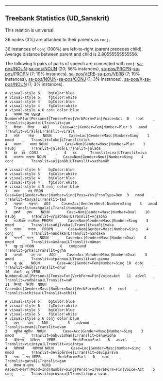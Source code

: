 

--------------------------------------------------------------------------------

## Treebank Statistics (UD_Sanskrit)

This relation is universal.

36 nodes (3%) are attached to their parents as `conj`.

36 instances of `conj` (100%) are left-to-right (parent precedes child).
Average distance between parent and child is 2.80555555555556.

The following 5 pairs of parts of speech are connected with `conj`: [sa-pos/NOUN]()-[sa-pos/NOUN]() (20; 56% instances), [sa-pos/PROPN]()-[sa-pos/PROPN]() (7; 19% instances), [sa-pos/VERB]()-[sa-pos/VERB]() (7; 19% instances), [sa-pos/NOUN]()-[sa-pos/CONJ]() (1; 3% instances), [sa-pos/X]()-[sa-pos/NOUN]() (1; 3% instances).


~~~ conllu
# visual-style 6	bgColor:blue
# visual-style 6	fgColor:white
# visual-style 4	bgColor:blue
# visual-style 4	fgColor:white
# visual-style 4 6 conj	color:blue
1	जायन्ते	जन्	VERB	_	Number=Plur|Person=3|Tense=Pres|VerbForm=Fin|Voice=Act	0	root	_	Translit=jāyante|LTranslit=jan
2	विरला	विरल	ADJ	_	Case=Acc|Gender=Fem|Number=Plur	3	amod	_	Translit=viralā|LTranslit=virala
3	लोके	लोक्	NOUN	_	Case=Loc|Gender=Masc|Number=Sing	1	nmod	_	Translit=loke|LTranslit=lok
4	जलदा	जलद	NOUN	_	Case=Nom|Gender=Masc|Number=Plur	1	nsubj	_	Translit=jaladā|LTranslit=jalada
5	इव	इव	CONJ	_	_	4	cc	_	Translit=iva|LTranslit=iva
6	सज्जनाः	सत्हनाः	NOUN	_	Case=Nom|Gender=Neut|Number=Sing	4	conj	_	Translit=sajjanāḥ|LTranslit=sathanāḥ

~~~


~~~ conllu
# visual-style 5	bgColor:blue
# visual-style 5	fgColor:white
# visual-style 4	bgColor:blue
# visual-style 4	fgColor:white
# visual-style 4 5 conj	color:blue
1	तस्य	तद्	PRON	_	Case=Gen|Gender=Masc|Number=Sing|Poss=Yes|PronType=Dem	3	nmod	_	Translit=tasya|LTranslit=tad
2	मङ्गल	मङ्गल	ADJ	_	Case=Acc|Gender=Neut|Number=Sing	3	amod	_	Translit=maṅgala|LTranslit=maṅgala
3	वृषभौ	वृषभ	NOUN	_	Case=Nom|Gender=Masc|Number=Dual	10	nsubj	_	Translit=vr̥ṣabhau|LTranslit=vr̥ṣabha
4	सञ्जीवक	सञ्जीवक	PROPN	_	Case=Nom|Gender=Masc|Number=Sing	3	nmod	_	Translit=sañjīvaka|LTranslit=sañjīvaka
5	नन्दक	नन्दक	PROPN	_	Case=Nom|Gender=Masc|Number=Sing	4	conj	_	Translit=nandaka|LTranslit=nandaka
6	नामानौ	नामन्	NOUN	_	Case=Acc|Gender=Masc|Number=Dual	4	nmod	_	Translit=nāmānau|LTranslit=nāman
7	गृह	गृह	NOUN	_	_	8	compound	_	Translit=gr̥ha|LTranslit=gr̥ha
8	उत्पन्नौ	उत्-पन्न	ADJ	_	Case=Acc|Gender=Masc|Number=Dual	3	amod	_	Translit=utpannau|LTranslit=ut-panna
9	धूः	धुर्	NOUN	_	Case=Acc|Gender=Fem|Number=Sing	10	dobj	_	Translit=dhūḥ|LTranslit=dhur
10	वोढारौ	वह्	VERB	_	Number=Dual|Person=3|Tense=Fut|VerbForm=Fin|Voice=Act	11	advcl	_	Translit=voḍhārau|LTranslit=vah
11	स्थितौ	स्थिति	NOUN	_	Case=Acc|Gender=Masc|Number=Dual|VerbForm=Part	0	root	_	Translit=sthitau|LTranslit=sthiti

~~~


~~~ conllu
# visual-style 6	bgColor:blue
# visual-style 6	fgColor:white
# visual-style 5	bgColor:blue
# visual-style 5	fgColor:white
# visual-style 5 6 conj	color:blue
1	एवम्	एवम्	ADV	_	_	3	advmod	_	Translit=evam|LTranslit=evam
2	बहुविधं	बहुविध	NOUN	_	Case=Acc|Gender=Masc|Number=Sing	3	nmod	_	Translit=bahuvidhaṁ|LTranslit=bahuvidha
3	विचिन्त्य	विचिन्त्य	VERB	_	VerbForm=Part	6	advcl	_	Translit=vicintya|LTranslit=vicintya
4	देवीपार्श्वे	देवीपार्श्व	NOUN	_	Case=Loc|Gender=Masc|Number=Sing	5	nmod	_	Translit=devīpārśve|LTranslit=devīpārśva
5	गत्वा	गम्	VERB	_	VerbForm=Part	0	root	_	Translit=gatvā|LTranslit=gam
6	प्रोवाच	प्र-उवच्	VERB	_	Aspect=Perf|Mood=Ind|Number=Sing|Person=1|VerbForm=Fin|Voice=Act	5	conj	_	Translit=provāca|LTranslit=pra-uvac

~~~


